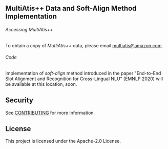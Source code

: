## MultiAtis++ Data and Soft-Align Method Implementation

###### Accessing MultiAtis++

To obtain a copy of *MutliAtis++* data, please email multiatis@amazon.com.


###### Code

Implementation of *soft-align* method introduced in the paper "End-to-End Slot Alignment and Recognition for Cross-Lingual NLU" (EMNLP 2020) will be available at this location, soon.



## Security

See [CONTRIBUTING](CONTRIBUTING.md#security-issue-notifications) for more information.

## License

This project is licensed under the Apache-2.0 License.

